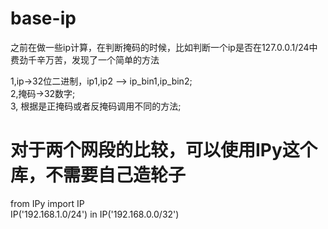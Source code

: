 # base-ip
之前在做一些ip计算，在判断掩码的时候，比如判断一个ip是否在127.0.0.1/24中
费劲千辛万苦，发现了一个简单的方法

1,ip->32位二进制，ip1,ip2 --> ip_bin1,ip_bin2;<br/>
2,掩码->32数字;<br/>
3, 根据是正掩码或者反掩码调用不同的方法;<br/>
# 对于两个网段的比较，可以使用IPy这个库，不需要自己造轮子
from IPy import IP<br/>
IP('192.168.1.0/24') in IP('192.168.0.0/32')<br/>


